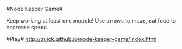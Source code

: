 #Node Keeper Game#

Keep working at least one module! Use arrows to move, eat food to encrease speed.

#Play#
http://zuick.github.io/node-keeper-game/index.html
